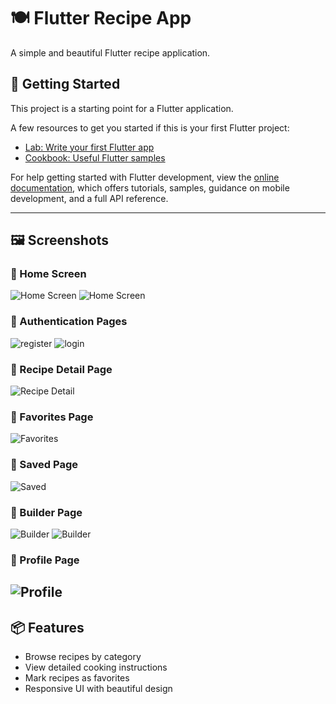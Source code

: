 # 🍽️ Flutter Recipe App

A simple and beautiful Flutter recipe application.

## 🚀 Getting Started

This project is a starting point for a Flutter application.

A few resources to get you started if this is your first Flutter project:

- [Lab: Write your first Flutter app](https://docs.flutter.dev/get-started/codelab)
- [Cookbook: Useful Flutter samples](https://docs.flutter.dev/cookbook)

For help getting started with Flutter development, view the
[online documentation](https://docs.flutter.dev/), which offers tutorials,
samples, guidance on mobile development, and a full API reference.

---

## 🖼️ Screenshots

### 🔹 Home Screen
![Home Screen](home.png)
![Home Screen](home2.png)

### 🔹 Authentication Pages
![register](register.png)
![login](login.png)

### 🔹 Recipe Detail Page
![Recipe Detail](productDetail.png)

### 🔹 Favorites Page
![Favorites](favorites.png)

### 🔹 Saved Page
![Saved](saved.png)

### 🔹 Builder Page
![Builder](builder.png)
![Builder](builder2.png)

### 🔹 Profile Page
![Profile](profile.png)
---

## 📦 Features

- Browse recipes by category
- View detailed cooking instructions
- Mark recipes as favorites
- Responsive UI with beautiful design
